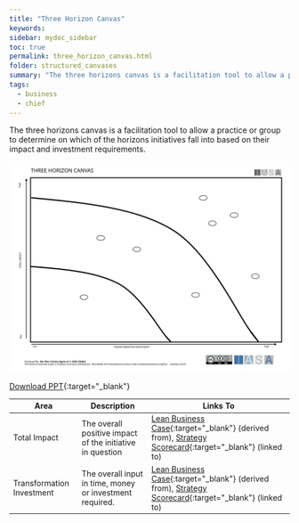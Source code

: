 ```yaml
---
title: "Three Horizon Canvas"
keywords: 
sidebar: mydoc_sidebar
toc: true
permalink: three_horizon_canvas.html
folder: structured_canvases
summary: "The three horizons canvas is a facilitation tool to allow a practice or group to determine on which of the horizons initiatives fall into based on their impact and investment requirements."
tags: 
  - business
  - chief
---
```


The three horizons canvas is a facilitation tool to allow a practice or group to determine on which of the horizons initiatives fall into based on their impact and investment requirements.

![image001](media/three_horizon_canvas001.svg)

[Download PPT](media/ppt/three_horizon_canvas.ppt){:target="_blank"}

| Area                      | Description                                               | Links To                                                                                                                                                            |
| ------------------------- | --------------------------------------------------------- | ------------------------------------------------------------------------------------------------------------------------------------------------------------------- |
| Total Impact              | The overall positive impact of the initiative in question | [Lean Business Case](business_case_nabc_card.md){:target="_blank"} (derived from), [Strategy Scorecard](strategy_scorecard_canvas.md){:target="_blank"} (linked to) |
| Transformation Investment | The overall input in time, money or investment required.  | [Lean Business Case](business_case_nabc_card.md){:target="_blank"} (derived from), [Strategy Scorecard](strategy_scorecard_canvas.md){:target="_blank"} (linked to) |
